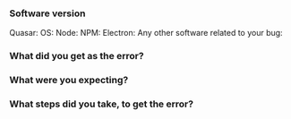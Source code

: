 <!--

Got a question?
===
The issue list of this repo is **exclusively** for bug reports and feature requests. For simple questions, please use the following resources:

- Read the docs: http://quasar-framework.org
- For simple/quick questions ask in the Gitter chat room: https://gitter.im/quasarframework/Lobby
- For complex questions or requiring help, ask on the forum: http://forum.quasar-framework.org/

Reporting a bug?
================
- Are you sure it isn't already reported? Do a search first! It may have already been answered or even fixed in the development branch (`dev`).

- Are you sure you are reporting to the right repo? If you are not reporting an issue which deals directly with Quasar distributable, then there are [multiple Quasar repos](https://github.com/quasarframework) besides this one:
  -- Quasar CLI: https://github.com/quasarframework/quasar-cli
  -- Quasar Starter Kit (project folder template): https://github.com/quasarframework/quasar-template-default
  -- Electron Wrapper: https://github.com/quasarframework/electron-wrapper
  -- Quasar Play: https://github.com/quasarframework/quasar-play
  -- Documentation Website: https://github.com/quasarframework/quasar-framework.org

- Check if the issue is reproducible with the latest stable version of the Electron wrapper. If you are using a pre-release, please indicate the specific version you are using.

- It is **required** that you clearly describe the steps necessary to reproduce the issue you are running into. Issues with no clear repro steps will not be triaged. If an issue labeled "need repro" receives no further input from the issue author for more than 5 days, it will be closed.

- If your issue is resolved but still open, don’t hesitate to close it. In case you found a solution by yourself, it could be helpful to explain how you fixed it.

Have a feature suggestion/request?
=======================
Remove the template from below and provide thoughtful commentary *and code samples* on what this feature means for your product. What will it allow you to do that you can't do today? How will it make current work-arounds straightforward? What potential bugs and edge cases does it help to avoid? etc. Please keep it product-centric.
-->

<!-- BUG REPORT TEMPLATE -->
### Software version

Quasar:
OS:
Node:
NPM:
Electron:
Any other software related to your bug:

### What did you get as the error?

### What were you expecting?

### What steps did you take, to get the error?
